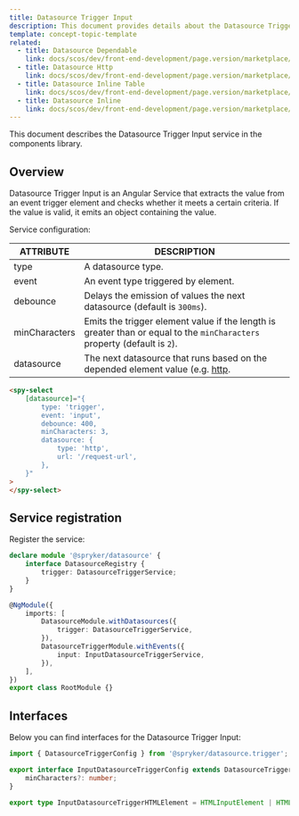 ```yaml
---
title: Datasource Trigger Input
description: This document provides details about the Datasource Trigger Input service in the components library.
template: concept-topic-template
related:
  - title: Datasource Dependable
    link: docs/scos/dev/front-end-development/page.version/marketplace/ui-components-library/datasources/datasource-dependable.html
  - title: Datasource Http
    link: docs/scos/dev/front-end-development/page.version/marketplace/ui-components-library/datasources/datasource-http.html
  - title: Datasource Inline Table
    link: docs/scos/dev/front-end-development/page.version/marketplace/ui-components-library/datasources/datasource-inline-table.html
  - title: Datasource Inline
    link: docs/scos/dev/front-end-development/page.version/marketplace/ui-components-library/datasources/datasource-inline.html
---
```


This document describes the Datasource Trigger Input service in the components library.

## Overview

Datasource Trigger Input is an Angular Service that extracts the value from an event trigger element and checks whether it meets a certain criteria. If the value is valid, it emits an object containing the value.  

Service configuration:

| ATTRIBUTE | DESCRIPTION |
| - | - |
| type | A datasource type.  |
| event | An event type triggered by element.  |
| debounce | Delays the emission of values the next datasource (default is `300ms`).  |
| minCharacters | Emits the trigger element value if the length is greater than or equal to the `minCharacters` property (default is `2`).  |
| datasource | The next datasource that runs based on the depended element value (e.g. [http](/docs/scos/dev/front-end-development/page.version/marketplace/ui-components-library/datasources/datasource-http.html).  |

```html
<spy-select
    [datasource]="{
        type: 'trigger',
        event: 'input',
        debounce: 400,
        minCharacters: 3,
        datasource: {
            type: 'http',
            url: '/request-url',
        },
    }"
>
</spy-select>
```

## Service registration

Register the service:

```ts
declare module '@spryker/datasource' {
    interface DatasourceRegistry {
        trigger: DatasourceTriggerService;
    }
}

@NgModule({
    imports: [
        DatasourceModule.withDatasources({
            trigger: DatasourceTriggerService,
        }),
        DatasourceTriggerModule.withEvents({
            input: InputDatasourceTriggerService,
        }),
    ],
})
export class RootModule {}
```

## Interfaces

Below you can find interfaces for the Datasource Trigger Input:  

```ts
import { DatasourceTriggerConfig } from '@spryker/datasource.trigger';

export interface InputDatasourceTriggerConfig extends DatasourceTriggerConfig {
    minCharacters?: number;
}

export type InputDatasourceTriggerHTMLElement = HTMLInputElement | HTMLTextAreaElement | HTMLSelectElement;
```
